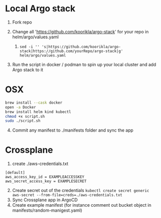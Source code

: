 # Local Argo stack

1. Fork repo
2. Change all 'https://github.com/koorikla/argo-stack' for your repo in helm/argo/values.yaml
   1. `sed -i '' 's|https://github.com/koorikla/argo-stack|https://github.com/yourRepo/argo-stack|g' helm/argo/values.yaml`

3. Run the script in docker / podman to spin up your local cluster and add Argo stack to it
 
# OSX
```bash
brew install --cask docker
open -a Docker
brew install helm kind kubectl
chmod +x script.sh
sudo ./script.sh
```

4. Commit any manifest to ./manifests folder and sync the app


# Crossplane

1. create ./aws-credentials.txt
```
[default]  
aws_access_key_id = EXAMPLEACCESSKEY  
aws_secret_access_key = EXAMPLESECRET
```
2. Create secret out of the credentials
`kubectl create secret generic aws-secret --from-file=creds=./aws-credentials.txt`
3. Sync Crossplane app in ArgoCD
4. Create example manifest (for instance comment out bucket object in manifests/random-manigest.yaml)